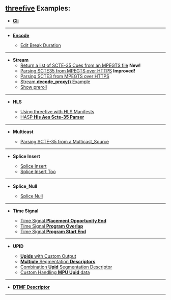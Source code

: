 ## [threefive](https://github.com/futzu/SCTE35-threefive/) Examples:


 * [__Cli__](https://github.com/futzu/SCTE35-threefive/blob/master/examples/cli.py)

---
 
 * [__Encode__](https://github.com/futzu/scte35-threefive/tree/master/examples/encode) 
 
   * [Edit Break Duration](https://github.com/futzu/scte35-threefive/blob/master/examples/encode/edit_break_duration.py)
---

 * __Stream__
      * [Return a list of SCTE-35 Cues from an MPEGTS file](https://github.com/futzu/threefive/blob/master/examples/stream/cue_list.py) __New!__
      * [Parsing SCTE35 from MPEGTS over HTTPS](https://github.com/futzu/threefive/blob/master/examples/stream/cool_decode_http.py) __Improved!__ 
      * [Parsing SCTE3 from MPEGTS over HTTPS](https://github.com/futzu/threefive/blob/master/examples/stream/decode_http.py)
      * [Stream.__decode_proxy()__ Example](https://github.com/futzu/SCTE35-threefive/blob/master/examples/stream/decode_proxy.py)
      * [Show preroll](https://github.com/futzu/threefive/blob/master/examples/stream/preroll.py)
 ---
 * __HLS__
 
      * [Using threefive with HLS Manifests](https://github.com/futzu/SCTE35-threefive/tree/master/examples/hls)
      * [HASP __Hls Aes Scte-35 Parser__](https://github.com/futzu/threefive/blob/master/examples/hls/hasp.py)
 ---
 * __Multicast__
 
      * [Parsing SCTE-35 from a Multicast_Source](https://github.com/futzu/SCTE35-threefive/blob/master/examples/multicast/README.txt)
 ---  
 * __Splice Insert__
 
      * [Splice Insert](https://github.com/futzu/SCTE35-threefive/blob/master/examples/spliceinsert/splice_insert.py)
      * [Splice Insert Too](https://github.com/futzu/SCTE35-threefive/blob/master/examples/spliceinsert/splice_insert_too.py)
 ---
 * __Splice_Null__
 
      * [Splice Null](https://github.com/futzu/SCTE35-threefive/blob/master/examples/splicenull)  
 ---     
 * __Time Signal__

      * [Time Signal __Placement Opportunity End__](https://github.com/futzu/threefive/blob/master/examples/timesignal/time_signal-placement_opportunity_end.py)
      * [Time Signal __Program Overlap__ ](https://github.com/futzu/threefive/blob/master/examples/timesignal/time_signal-program_overlap.py)
      * [Time Signal __Program Start End__](https://github.com/futzu/threefive/blob/master/examples/timesignal/time_signal_blackout_override_program_end.py)
---
 *  __UPID__
 
       * [__Upids__ with Custom Output](https://github.com/futzu/threefive/blob/master/examples/upid/upid_custom_output.py)
       * [__Multiple__ Segmentation __Descriptors__](https://github.com/futzu/threefive/blob/master/examples/upid/multi_upid.py)
       * [Combination __Upid__ Segmentation Descriptor](https://github.com/futzu/threefive/blob/master/examples/upid/upid_combo.py)
       * [Custom Handling __MPU Upid__ data](https://github.com/futzu/threefive/blob/master/examples/upid/custom_upid_handling.py)
---
* [__DTMF Descriptor__](https://github.com/futzu/SCTE35-threefive/blob/master/examples/dtmf)
---
